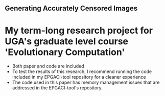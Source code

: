 ## Generating Accurately Censored Images
# My term-long research project for UGA's graduate level course 'Evolutionary Computation' 
- Both paper and code are included
- To test the results of this research, I recommend running the code included in my EPGACI-tool repository for a cleaner experience
- The code used in this paper has memory management issues that are addressed in the EPGACI-tool's repository.

